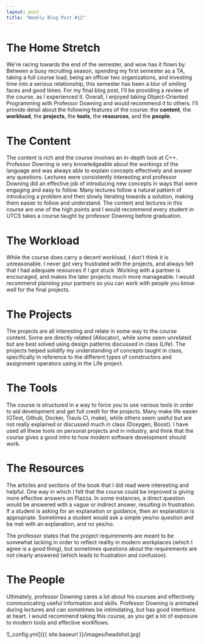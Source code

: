 ```yaml
---
layout: post
title: "Weekly Blog Post #12"
---
```


# The Home Stretch

We're racing towards the end of the semester, and wow has it flown by. Between a busy recruiting season, spending my first semester as a TA, taking a full course load, being an officer two organizations, and investing time into a serious relationship, this semester has been a blur of smiling faces and good times. For my final blog post, I'll be providing a review of the course, as I experienced it. Overall, I enjoyed taking Object-Oriented Programming with Professor Downing and would recommend it to others. I'll provide detail about the following features of the course: the **content**, the **workload**, the **projects**, the **tools**, the **resources**, and the **people**.

# The Content
The content is rich and the course involves an in-depth look at C++. Professor Downing is very knowledgeable about the workings of the language and was always able to explain concepts effectively and answer any questions. Lectures were consistently interesting and professor Downing did an effective job of introducing new concepts in ways that were engaging and easy to follow. Many lectures follow a natural pattern of introducing a problem and then slowly iterating towards a solution, making them easier to follow and understand. The content and lectures in this course are one of the high points and I would recommend every student in UTCS takes a course taught by professor Downing before graduation. 

# The Workload
While the course does carry a decent workload, I don't think it is unreasonable. I never got very frustrated with the projects, and always felt that I had adequate resources if I got stuck. Working with a partner is encouraged, and makes the later projects much more manageable. I would recommend planning your partners so you can work with people you know well for the final projects.

# The Projects
The projects are all interesting and relate in some way to the course content. Some are directly related (Allocator), while some seem unrelated but are best solved using design patterns discussed in class (Life). The projects helped solidify my understanding of concepts taught in class, specifically in reference to the different types of constructors and assignment operators using in the Life project.

# The Tools
The course is structured in a way to force you to use various tools in order to aid development and get full credit for the projects. Many make life easier (GTest, Github, Docker, Travis CI, make), while others seem useful but are not really explained or discussed much in class (Doxygen, Boost). I have used all these tools on personal projects and in industry, and think that the course gives a good intro to how modern software development should work.

# The Resources
The articles and sections of the book that I did read were interesting and helpful. One way in which I felt that the course could be improved is giving more effective answers on Piazza. In some instances, a direct question would be answered with a vague or indirect answer, resulting in frustration. If a student is asking for an explanation or guidance, then an explanation is appropriate. Sometimes a student would ask a simple yes/no question and be met with an explanation, and no yes/no.

The professor states that the project requirements are meant to be somewhat lacking in order to reflect reality in modern workplaces (which I agree is a good thing), but sometimes questions about the requirements are not clearly answered (which leads to frustration and confusion).

# The People
Ultimately, professor Downing cares a lot about his courses and effectively communicating useful information and skills. Professor Downing is animated during lectures and can sometimes be intimidating, but has good intentions at heart. I would recommend taking this course, as you get a lot of exposure to modern tools and effective workflows.

![_config.yml]({{ site.baseurl }}/images/headshot.jpg)
